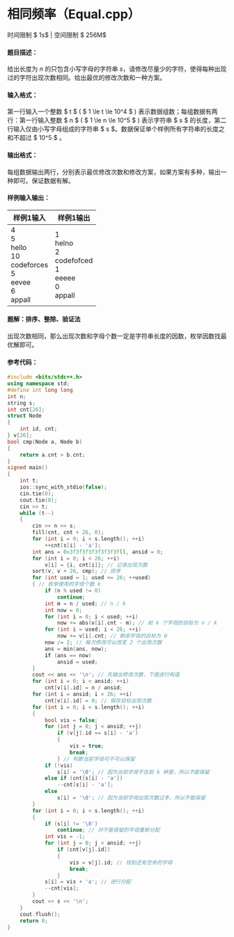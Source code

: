 # 相同频率（Equal.cpp）

时间限制 $ 1s$   |   空间限制 $ 256M$

#### 题目描述：

给出长度为 $n$ 的只包含小写字母的字符串 $s$，请修改尽量少的字符，使得每种出现过的字符出现次数相同。给出最优的修改次数和一种方案。

#### 输入格式：

第一行输入一个整数 $ t $ ( $ 1 \le t \le 10^4 $ ) 表示数据组数；每组数据有两行：第一行输入整数 $ n $ ( $ 1 \le n \le 10^5 $ ) 表示字符串 $ s $ 的长度，第二行输入仅由小写字母组成的字符串 $ s $。数据保证单个样例所有字符串的长度之和不超过 $ 10^5 $ 。

#### 输出格式：

每组数据输出两行，分别表示最优修改次数和修改方案，如果方案有多种，输出一种即可。保证数据有解。

#### 样例输入输出：

| 样例1输入                                                    | 样例1输出                                                    |
| ------------------------------------------------------------ | ------------------------------------------------------------ |
| 4<br/>5<br/>hello<br/>10<br/>codeforces<br/>5<br/>eevee<br/>6<br/>appall | 1<br/>helno<br/>2<br/>codefofced<br/>1<br/>eeeee<br/>0<br/>appall |

<div STYLE="page-break-after: always;"/>

#### 题解：排序、整除、验证法

出现次数相同，那么出现次数和字母个数一定是字符串长度的因数，枚举因数找最优解即可。

#### 参考代码：

```c++
#include <bits/stdc++.h>
using namespace std;
#define int long long
int n;
string s;
int cnt[26];
struct Node
{
    int id, cnt;
} v[26];
bool cmp(Node a, Node b)
{
    return a.cnt > b.cnt;
}
signed main()
{
    int t;
    ios::sync_with_stdio(false);
    cin.tie(0);
    cout.tie(0);
    cin >> t;
    while (t--)
    {
        cin >> n >> s;
        fill(cnt, cnt + 26, 0);
        for (int i = 0; i < s.length(); ++i)
            ++cnt[s[i] - 'a'];
        int ans = 0x3f3f3f3f3f3f3f3fll, ansid = 0;
        for (int i = 0; i < 26; ++i)
            v[i] = {i, cnt[i]}; // 记录出现次数
        sort(v, v + 26, cmp); // 排序
        for (int used = 1; used <= 26; ++used)
        { // 枚举使用的字母个数 k
            if (n % used != 0)
                continue;
            int m = n / used; // n / k
            int now = 0;
            for (int i = 0; i < used; ++i)
                now += abs(v[i].cnt - m); // 前 k 个字母的目标为 n / k
            for (int i = used; i < 26; ++i)
                now += v[i].cnt; // 剩余字母的目标为 0
            now /= 2; // 每次修改可以改变 2 个出现次数
            ans = min(ans, now);
            if (ans == now)
                ansid = used;
        }
        cout << ans << '\n'; // 先输出修改次数，下面进行构造
        for (int i = 0; i < ansid; ++i)
            cnt[v[i].id] = n / ansid;
        for (int i = ansid; i < 26; ++i)
            cnt[v[i].id] = 0; // 保存目标出现次数
        for (int i = 0; i < s.length(); ++i)
        {
            bool vis = false;
            for (int j = 0; j < ansid; ++j)
                if (v[j].id == s[i] - 'a')
                {
                    vis = true;
                    break;
                } // 判断当前字母可不可以保留
            if (!vis)
                s[i] = '\0'; // 因为当前字母不在前 k 种里，所以不能保留
            else if (cnt[s[i] - 'a'])
                --cnt[s[i] - 'a'];
            else
                s[i] = '\0'; // 因为当前字母出现次数过多，所以不能保留
        }
        for (int i = 0; i < s.length(); ++i)
        {
            if (s[i] != '\0')
                continue; // 对不能保留的字母重新分配
            int vis = -1;
            for (int j = 0; j < ansid; ++j)
                if (cnt[v[j].id])
                {
                    vis = v[j].id; // 找到还有空余的字母
                    break;
                }
            s[i] = vis + 'a'; // 进行分配
            --cnt[vis];
        }
        cout << s << '\n';
    }
    cout.flush();
    return 0;
}
```


